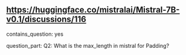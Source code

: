 ## https://huggingface.co/mistralai/Mistral-7B-v0.1/discussions/116

contains_question: yes

question_part: Q2: What is the max_length in mistral for Padding?